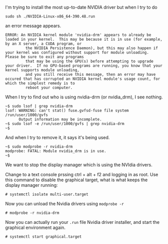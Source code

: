 I'm trying to install the most up-to-date NVIDIA driver
but when I try to do

```
sudo sh ./NVIDIA-Linux-x86_64-390.48.run
```

an error message appears.

```
ERROR: An NVIDIA kernel module 'nvidia-drm' appears to already be loaded in your kernel.  This may be because it is in use (for example, by an X server, a CUDA program, or
         the NVIDIA Persistence Daemon), but this may also happen if your kernel was configured without support for module unloading.  Please be sure to exit any programs
         that may be using the GPU(s) before attempting to upgrade your driver.  If no GPU-based programs are running, you know that your kernel supports module unloading,
         and you still receive this message, then an error may have occured that has corrupted an NVIDIA kernel module's usage count, for which the simplest remedy is to
         reboot your computer.
```

When I try to find out who is using nvidia-drm (or nvidia_drm), I see nothing.

```
~$ sudo lsof | grep nvidia-drm
lsof: WARNING: can't stat() fuse.gvfsd-fuse file system /run/user/1000/gvfs
      Output information may be incomplete.
~$ sudo lsof -e /run/user/1000/gvfs | grep nvidia-drm
~$
```

And when I try to remove it, it says it's being used.

```
~$ sudo modprobe -r nvidia-drm
modprobe: FATAL: Module nvidia_drm is in use.
~$ 
```

We want to stop the display manager which is using the NVIdia drivers.

Change to a text console prssing ctrl + alt + f2 and logging in as root. Use this command to disable the graphical target, what is what keeps the display manager running:
```
# systemctl isolate multi-user.target
```

Now you can unload the Nvidia drivers using ``modprobe -r``
```
# modprobe -r nvidia-drm
```

Now you can actually run your ``.run`` file Nvidia driver installer, and start the graphical environment again.
```
# systemctl start graphical.target
```


